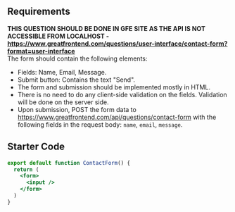 ## Requirements

**THIS QUESTION SHOULD BE DONE IN GFE SITE AS THE API IS NOT ACCESSIBLE FROM LOCALHOST - https://www.greatfrontend.com/questions/user-interface/contact-form?format=user-interface**  
The form should contain the following elements:

- Fields: Name, Email, Message.
- Submit button: Contains the text "Send".
- The form and submission should be implemented mostly in HTML.
- There is no need to do any client-side validation on the fields. Validation will be done on the server side.
- Upon submission, POST the form data to <https://www.greatfrontend.com/api/questions/contact-form> with the following fields in the request body: `name`, `email`, `message`.

## Starter Code

```jsx
export default function ContactForm() {
  return (
    <form>
      <input />
    </form>
  )
}
```
